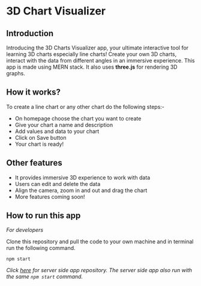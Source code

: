 # 3D Chart Visualizer

## Introduction

Introducing the 3D Charts Visualizer app, your ultimate interactive tool for learning 3D charts especially line charts!
Create your own 3D charts, interact with the data from different angles in an immersive experience. This app is made using
MERN stack. It also uses **three.js** for rendering 3D graphs.

## How it works?

To create a line chart or any other chart do the following steps:-

- On homepage choose the chart you want to create
- Give your chart a name and description
- Add values and data to your chart
- Click on Save button
- Your chart is ready!

## Other features

- It provides immersive 3D experience to work with data
- Users can edit and delete the data
- Align the camera, zoom in and out and drag the chart
- More features coming soon!

## How to run this app

_For developers_

Clone this repository and pull the code to your own machine and in terminal run the following command.

```console
npm start
```

_Click [here](https://github.com/vijayverma2003/charts-server) for server side app repository. The server side app also run with the same `npm start` command._

